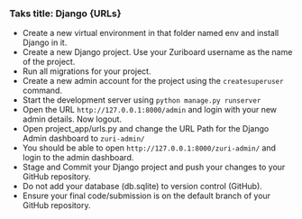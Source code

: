 ### Taks title: Django {URLs}
* Create a new virtual environment in that folder named env and install Django in it.
* Create a new Django project. Use your Zuriboard username as the name of the project.
* Run all migrations for your project.
* Create a new admin account for the project using the `createsuperuser` command. 
* Start the development server using `python manage.py runserver`
* Open the URL  `http://127.0.0.1:8000/admin` and login with your new admin details. Now logout.
* Open project_app/urls.py and change the URL Path for the Django Admin dashboard to `zuri-admin/`
* You should be able to open `http://127.0.0.1:8000/zuri-admin/` and login to the admin dashboard.
* Stage and Commit your Django project and push your changes to your GitHub repository. 
* Do not add your database (db.sqlite) to version control (GitHub). 
* Ensure your final code/submission is on the default branch of your GitHub repository.
